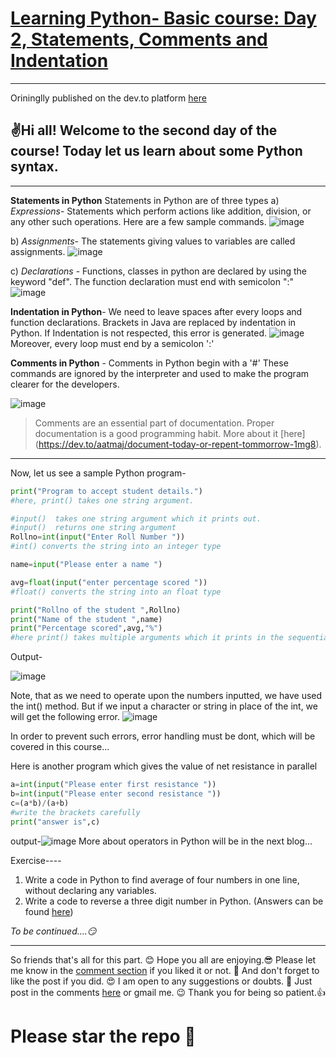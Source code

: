 # [Learning Python- Basic course: Day 2, Statements, Comments and Indentation](https://dev.to/aatmaj/learning-python-basic-course-day-2-statements-comments-and-indentation-5b71)
---
Orininglly published on the dev.to platform [here](https://dev.to/aatmaj/learning-python-basic-course-day-2-statements-comments-and-indentation-5b71)


✌️Hi all! Welcome to the second day of the course! Today let us learn about some Python syntax.
---
____

**Statements in Python**
Statements in Python are of three types
 a) *Expressions*- Statements which perform actions like addition, division, or any other such operations.
Here are a few sample commands.
![image](https://dev-to-uploads.s3.amazonaws.com/uploads/articles/63vyhu0x4l4mtuurtkmy.png)
 

b) *Assignments*- The statements giving values to variables are called assignments.
![image](https://dev-to-uploads.s3.amazonaws.com/uploads/articles/fx7jfp4nat30849nlf7x.png)
 
c) *Declarations* - Functions, classes in python are declared by using the keyword "def". The function declaration must end with semicolon ":"
![image](https://dev-to-uploads.s3.amazonaws.com/uploads/articles/6lq9a7kd4jba8emr8611.png) 

**Indentation in Python**- We need to leave spaces after every loops and function declarations. Brackets in Java are replaced by indentation in Python.
If Indentation is not respected, this error is generated.
 ![image](https://dev-to-uploads.s3.amazonaws.com/uploads/articles/gw6pdo7kylnnxmu1bzvb.png)
Moreover, every loop must end by a semicolon ':'

**Comments in Python** - Comments in Python begin with a '#' These commands are ignored by the interpreter and used to make the program clearer for the developers.

![image](https://dev-to-uploads.s3.amazonaws.com/uploads/articles/1ivssdmwsicnf0gghb02.png)

> Comments are an essential part of documentation. Proper documentation is a good programming habit. More about it [here] 
  (https://dev.to/aatmaj/document-today-or-repent-tommorrow-1mg8).

---

Now, let us see a sample Python program-
```python
print("Program to accept student details.") 
#here, print() takes one string argument.

#input()  takes one string argument which it prints out.
#input()  returns one string argument
Rollno=int(input("Enter Roll Number ")) 
#int() converts the string into an integer type

name=input("Please enter a name ")

avg=float(input("enter percentage scored "))
#float() converts the string into an float type

print("Rollno of the student ",Rollno)
print("Name of the student ",name)
print("Percentage scored",avg,"%")
#here print() takes multiple arguments which it prints in the sequential order

```
Output-

![image](https://dev-to-uploads.s3.amazonaws.com/uploads/articles/anryspmfuk101cb7oc1i.png)
 
Note, that as we need to operate upon the numbers inputted, we have used the int() method.
But if we input a character or string in place of the int, we will get the following error.
![image](https://dev-to-uploads.s3.amazonaws.com/uploads/articles/uflvv8cbm4ouai7uj8z2.png)
 
In order to prevent such errors, error handling must be dont, which will be covered in this course...

Here is another program which gives the value of net resistance in parallel
```python
a=int(input("Please enter first resistance "))
b=int(input("Please enter second resistance "))
c=(a*b)/(a+b)
#write the brackets carefully
print("answer is",c)
```
output-![image](https://dev-to-uploads.s3.amazonaws.com/uploads/articles/c45pic9jsdzmhfhdq343.png)
More about operators in Python will be in the next blog... 

Exercise----
  1) Write a code in Python to find average of four numbers in one line, without declaring any variables.
  2) Write a code to reverse a three digit number in Python.
(Answers can be found [here](https://github.com/Aatmaj-Zephyr/Learning-Python/blob/da79fe42615a3a3755a78e7df7e1bbd13c35d56a/Basic/Day%202/Exercise%20solutions/Average%20of%20four%20numbers.py))


*To be continued....😏*
____
So friends that's all for this part. 😊 Hope you all are enjoying.😎 Please let me know in the [comment section](https://dev.to/aatmaj/learning-python-basic-course-day-2-statements-comments-and-indentation-5b71) if you liked it or not. 🧐 And don't forget to like the post if you did. 😍 I am open to any suggestions or doubts. 🤠 Just post in the comments [here](https://dev.to/aatmaj/learning-python-basic-course-day-2-statements-comments-and-indentation-5b71) or gmail me. 😉
Thank you for being so patient.👍

# Please star the repo 🤩
